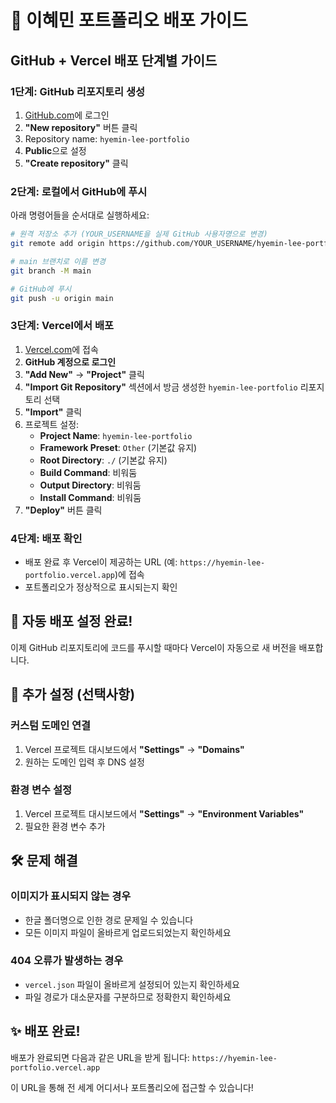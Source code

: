 # 🚀 이혜민 포트폴리오 배포 가이드

## GitHub + Vercel 배포 단계별 가이드

### 1단계: GitHub 리포지토리 생성

1. [GitHub.com](https://github.com)에 로그인
2. **"New repository"** 버튼 클릭
3. Repository name: `hyemin-lee-portfolio`
4. **Public**으로 설정
5. **"Create repository"** 클릭

### 2단계: 로컬에서 GitHub에 푸시

아래 명령어들을 순서대로 실행하세요:

```bash
# 원격 저장소 추가 (YOUR_USERNAME을 실제 GitHub 사용자명으로 변경)
git remote add origin https://github.com/YOUR_USERNAME/hyemin-lee-portfolio.git

# main 브랜치로 이름 변경
git branch -M main

# GitHub에 푸시
git push -u origin main
```

### 3단계: Vercel에서 배포

1. [Vercel.com](https://vercel.com)에 접속
2. **GitHub 계정으로 로그인**
3. **"Add New"** → **"Project"** 클릭
4. **"Import Git Repository"** 섹션에서 방금 생성한 `hyemin-lee-portfolio` 리포지토리 선택
5. **"Import"** 클릭
6. 프로젝트 설정:
   - **Project Name**: `hyemin-lee-portfolio`
   - **Framework Preset**: `Other` (기본값 유지)
   - **Root Directory**: `./` (기본값 유지)
   - **Build Command**: 비워둠
   - **Output Directory**: 비워둠
   - **Install Command**: 비워둠
7. **"Deploy"** 버튼 클릭

### 4단계: 배포 확인

- 배포 완료 후 Vercel이 제공하는 URL (예: `https://hyemin-lee-portfolio.vercel.app`)에 접속
- 포트폴리오가 정상적으로 표시되는지 확인

## 🔄 자동 배포 설정 완료!

이제 GitHub 리포지토리에 코드를 푸시할 때마다 Vercel이 자동으로 새 버전을 배포합니다.

## 📝 추가 설정 (선택사항)

### 커스텀 도메인 연결
1. Vercel 프로젝트 대시보드에서 **"Settings"** → **"Domains"**
2. 원하는 도메인 입력 후 DNS 설정

### 환경 변수 설정
1. Vercel 프로젝트 대시보드에서 **"Settings"** → **"Environment Variables"**
2. 필요한 환경 변수 추가

## 🛠️ 문제 해결

### 이미지가 표시되지 않는 경우
- 한글 폴더명으로 인한 경로 문제일 수 있습니다
- 모든 이미지 파일이 올바르게 업로드되었는지 확인하세요

### 404 오류가 발생하는 경우
- `vercel.json` 파일이 올바르게 설정되어 있는지 확인하세요
- 파일 경로가 대소문자를 구분하므로 정확한지 확인하세요

## ✨ 배포 완료!

배포가 완료되면 다음과 같은 URL을 받게 됩니다:
`https://hyemin-lee-portfolio.vercel.app`

이 URL을 통해 전 세계 어디서나 포트폴리오에 접근할 수 있습니다!
